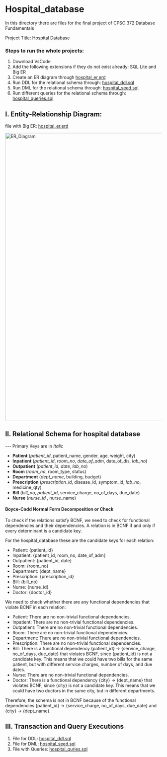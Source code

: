 # Hospital_database

In this directory there are files for the final project of CPSC 372  Database Fundamentals

Project Title: Hospital Database

### Steps to run the whole projects:

1. Download VsCode 
2. Add the following extensions if they do not exist already: SQL Lite and Big ER
3. Create an ER diagram through [hospital_er.erd](https://github.com/enockniyonkuru/hospital_database/blob/main/hospital_er.erd)
4. Run DDL for the relational schema through: [hospital_ddl.sql](https://github.com/enockniyonkuru/hospital_database/blob/main/hospital_ddl.sql)
5. Run DML for the relational schema through: [hospital_seed.sql](https://github.com/enockniyonkuru/hospital_database/blob/main/hospital_seed.sql)
6. Run different queries  for the relational schema through: [hospital_queries.sql](https://github.com/enockniyonkuru/hospital_database/blob/main/hospital_queries.sql)



## I. Entity-Relationship Diagram: 

file with Big ER: [hospital_er.erd](https://github.com/enockniyonkuru/hospital_database/blob/main/hospital_er.erd)

<img width="928" alt="ER_Diagram" src="https://user-images.githubusercontent.com/73262017/233680415-ea2569f6-430d-4a7e-b110-0fcfff11d704.png">


## II. Relational Schema for hospital database 

--- Primary Keys are in _Italic_


* __Patient__ (_patient_id_, patient_name, gender, age, weight, city)
* __Inpatient__ (_patient_id_, _room_no_, _date_of_adm_, date_of_dis, _lab_no_)
* __Outpatient__ (_patient_id_, _date_, _lab_no_)
* __Room__ (_room_no_, room_type, status)
* __Department__ (_dept_name_, building, budget)
* __Prescription__ (_prescription_id_, disease_id, symptom_id, _lab_no_, medicine_qty)
* __Bill__ (_bill_no_, _patient_id_, service_charge, no_of_days, due_date)
* __Nurse__ (_nurse_id_ , nurse_name)

#### Boyce-Codd Normal Form Decomposition or Check 

To check if the relations satisfy BCNF, we need to check for functional dependencies and their dependencies. 
A relation is in BCNF if and only if every determinant is a candidate key. 

For the hospital_database these are the candidate keys for each relation: 

- Patient: {patient_id}
- Inpatient: {patient_id, room_no, date_of_adm}
- Outpatient: {patient_id, date}
- Room: {room_no}
- Department: {dept_name}
- Prescription: {prescription_id}
- Bill: {bill_no}
- Nurse: {nurse_id}
- Doctor: {doctor_id}

We need to check whether there are any functional dependencies that violate BCNF in each relation:

- Patient: There are no non-trivial functional dependencies.
- Inpatient: There are no non-trivial functional dependencies.
- Outpatient: There are no non-trivial functional dependencies.
- Room: There are no non-trivial functional dependencies.
- Department: There are no non-trivial functional dependencies.
- Prescription: There are no non-trivial functional dependencies.
- Bill: There is a functional dependency {patient_id} -> {service_charge, no_of_days, due_date} that violates BCNF, since {patient_id} is not a candidate key. This means that we could have two bills for the same patient, but with different service charges, number of days, and due dates.
- Nurse: There are no non-trivial functional dependencies.
- Doctor: There is a functional dependency {city} -> {dept_name} that violates BCNF, since {city} is not a candidate key. This means that we could have two doctors in the same city, but in different departments.

Therefore, the schema is not in BCNF because of the functional dependencies {patient_id} -> {service_charge, no_of_days, due_date} and {city} -> {dept_name}.



## III. Transaction and Query Executions

1. File for DDL: [hospital_ddl.sql](https://github.com/enockniyonkuru/hospital_database/blob/main/hospital_ddl.sql)
2. File for DML: [hospital_seed.sql](https://github.com/enockniyonkuru/hospital_database/blob/main/hospital_seed.sql)
3. File with Queries: [hospital_quries.sql](https://github.com/enockniyonkuru/hospital_database/blob/main/hospital_quries.sql)
